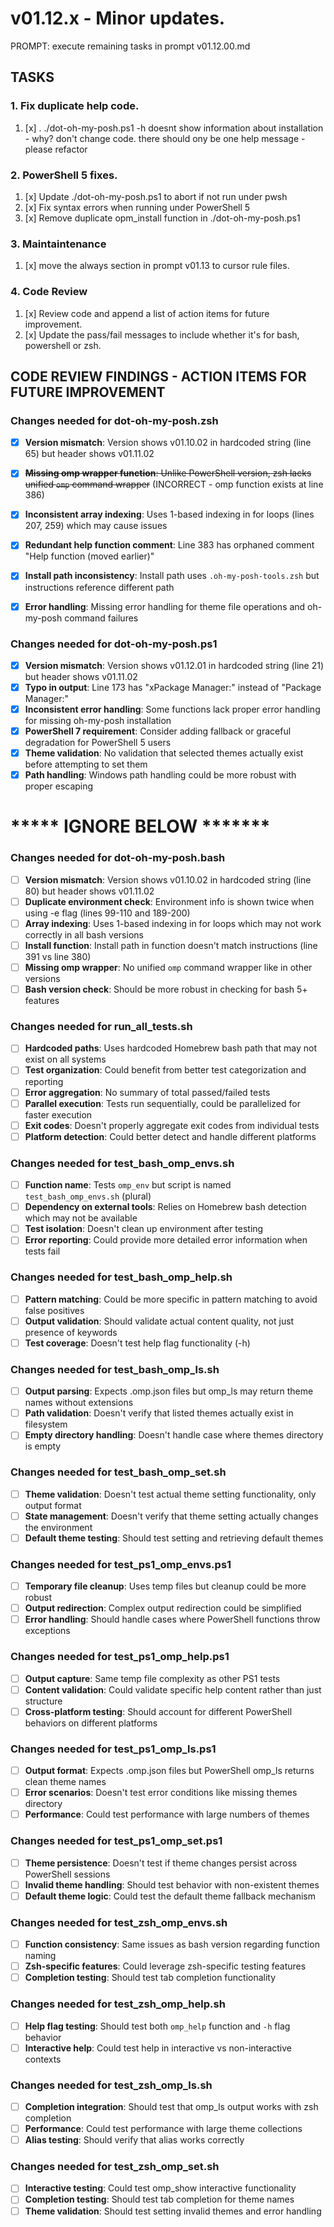 # v01.12.x - Minor updates.

PROMPT: execute remaining tasks in prompt v01.12.00.md


## TASKS ##

### 1. Fix duplicate help code.

1. [x] . ./dot-oh-my-posh.ps1 -h 
      doesnt show information about installation - why? don't change code.
      there should ony be one help message - please refactor

### 2. PowerShell 5 fixes.

1. [x] Update ./dot-oh-my-posh.ps1 to abort if not run under pwsh
1. [x] Fix syntax errors when running under PowerShell 5
1. [x] Remove duplicate opm_install function in ./dot-oh-my-posh.ps1 

### 3. Maintaintenance
1. [x] move the always section in prompt v01.13 to cursor rule files.

### 4. Code Review
1. [x] Review code and append a list of action items for future improvement.
1. [x] Update the pass/fail messages to include whether it's for bash, powershell or zsh.

## CODE REVIEW FINDINGS - ACTION ITEMS FOR FUTURE IMPROVEMENT

### Changes needed for dot-oh-my-posh.zsh
- [x]  **Version mismatch**: Version shows v01.10.02 in hardcoded string (line 65) but header shows v01.11.02
- [x]  ~~**Missing omp wrapper function**: Unlike PowerShell version, zsh lacks unified `omp` command wrapper~~ (INCORRECT - omp function exists at line 386)
- [x]  **Inconsistent array indexing**: Uses 1-based indexing in for loops (lines 207, 259) which may cause issues
- [x]  **Redundant help function comment**: Line 383 has orphaned comment "Help function (moved earlier)"
- [x]  **Install path inconsistency**: Install path uses `.oh-my-posh-tools.zsh` but instructions reference different path
- [x]  **Error handling**: Missing error handling for theme file operations and oh-my-posh command failures


### Changes needed for dot-oh-my-posh.ps1
- [x]  **Version mismatch**: Version shows v01.12.01 in hardcoded string (line 21) but header shows v01.11.02
- [x]  **Typo in output**: Line 173 has "xPackage Manager:" instead of "Package Manager:"
- [x]  **Inconsistent error handling**: Some functions lack proper error handling for missing oh-my-posh installation
- [x]  **PowerShell 7 requirement**: Consider adding fallback or graceful degradation for PowerShell 5 users
- [x]  **Theme validation**: No validation that selected themes actually exist before attempting to set them
- [x]  **Path handling**: Windows path handling could be more robust with proper escaping

# ***** IGNORE BELOW *******

### Changes needed for dot-oh-my-posh.bash
- [ ]  **Version mismatch**: Version shows v01.10.02 in hardcoded string (line 80) but header shows v01.11.02
- [ ]  **Duplicate environment check**: Environment info is shown twice when using -e flag (lines 99-110 and 189-200)
- [ ]  **Array indexing**: Uses 1-based indexing in for loops which may not work correctly in all bash versions
- [ ]  **Install function**: Install path in function doesn't match instructions (line 391 vs line 380)
- [ ]  **Missing omp wrapper**: No unified `omp` command wrapper like in other versions
- [ ]  **Bash version check**: Should be more robust in checking for bash 5+ features

### Changes needed for run_all_tests.sh
- [ ]  **Hardcoded paths**: Uses hardcoded Homebrew bash path that may not exist on all systems
- [ ]  **Test organization**: Could benefit from better test categorization and reporting
- [ ]  **Error aggregation**: No summary of total passed/failed tests
- [ ]  **Parallel execution**: Tests run sequentially, could be parallelized for faster execution
- [ ]  **Exit codes**: Doesn't properly aggregate exit codes from individual tests
- [ ]  **Platform detection**: Could better detect and handle different platforms

### Changes needed for test_bash_omp_envs.sh
- [ ]  **Function name**: Tests `omp_env` but script is named `test_bash_omp_envs.sh` (plural)
- [ ]  **Dependency on external tools**: Relies on Homebrew bash detection which may not be available
- [ ]  **Test isolation**: Doesn't clean up environment after testing
- [ ]  **Error reporting**: Could provide more detailed error information when tests fail

### Changes needed for test_bash_omp_help.sh
- [ ]  **Pattern matching**: Could be more specific in pattern matching to avoid false positives
- [ ]  **Output validation**: Should validate actual content quality, not just presence of keywords
- [ ]  **Test coverage**: Doesn't test help flag functionality (-h)

### Changes needed for test_bash_omp_ls.sh
- [ ]  **Output parsing**: Expects .omp.json files but omp_ls may return theme names without extensions
- [ ]  **Path validation**: Doesn't verify that listed themes actually exist in filesystem
- [ ]  **Empty directory handling**: Doesn't handle case where themes directory is empty

### Changes needed for test_bash_omp_set.sh
- [ ]  **Theme validation**: Doesn't test actual theme setting functionality, only output format
- [ ]  **State management**: Doesn't verify that theme setting actually changes the environment
- [ ]  **Default theme testing**: Should test setting and retrieving default themes

### Changes needed for test_ps1_omp_envs.ps1
- [ ]  **Temporary file cleanup**: Uses temp files but cleanup could be more robust
- [ ]  **Output redirection**: Complex output redirection could be simplified
- [ ]  **Error handling**: Should handle cases where PowerShell functions throw exceptions

### Changes needed for test_ps1_omp_help.ps1
- [ ]  **Output capture**: Same temp file complexity as other PS1 tests
- [ ]  **Content validation**: Could validate specific help content rather than just structure
- [ ]  **Cross-platform testing**: Should account for different PowerShell behaviors on different platforms

### Changes needed for test_ps1_omp_ls.ps1
- [ ]  **Output format**: Expects .omp.json files but PowerShell omp_ls returns clean theme names
- [ ]  **Error scenarios**: Doesn't test error conditions like missing themes directory
- [ ]  **Performance**: Could test performance with large numbers of themes

### Changes needed for test_ps1_omp_set.ps1
- [ ]  **Theme persistence**: Doesn't test if theme changes persist across PowerShell sessions
- [ ]  **Invalid theme handling**: Should test behavior with non-existent themes
- [ ]  **Default theme logic**: Could test the default theme fallback mechanism

### Changes needed for test_zsh_omp_envs.sh
- [ ]  **Function consistency**: Same issues as bash version regarding function naming
- [ ]  **Zsh-specific features**: Could leverage zsh-specific testing features
- [ ]  **Completion testing**: Should test tab completion functionality

### Changes needed for test_zsh_omp_help.sh
- [ ]  **Help flag testing**: Should test both `omp_help` function and `-h` flag behavior
- [ ]  **Interactive help**: Could test help in interactive vs non-interactive contexts

### Changes needed for test_zsh_omp_ls.sh
- [ ]  **Completion integration**: Should test that omp_ls output works with zsh completion
- [ ]  **Performance**: Could test performance with large theme collections
- [ ]  **Alias testing**: Should verify that alias works correctly

### Changes needed for test_zsh_omp_set.sh
- [ ]  **Interactive testing**: Could test omp_show interactive functionality
- [ ]  **Completion testing**: Should test tab completion for theme names
- [ ]  **Theme validation**: Should test setting invalid themes and error handling